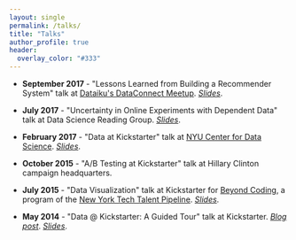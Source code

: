 ```yaml
---
layout: single
permalink: /talks/
title: "Talks"
author_profile: true
header:
  overlay_color: "#333"
---
```


- **September 2017** - "Lessons Learned from Building a Recommender System" talk at [Dataiku's DataConnect Meetup](https://www.meetup.com/Analytics-Data-Science-by-Dataiku-NY/events/242224909/). *[Slides](https://github.com/selftext/talks/blob/master/2017_09_14_dataiku_meetup/Lessons%20Learned%20from%20Building%20a%20Recommender%20System%20-%2009-14-17.pdf)*.

- **July 2017** - "Uncertainty in Online Experiments with Dependent Data" talk at Data Science Reading Group. *[Slides](https://github.com/selftext/talks/blob/master/2017_07_25_data_science_reading_group/Uncertainty%20in%20Online%20Experiments%20with%20Dependent%20Data%20-%20Data%20Science%20Reading%20Group%2007-25-17.pdf)*.

- **February 2017** - "Data at Kickstarter" talk at [NYU Center for Data Science](https://cds.nyu.edu/). *[Slides](https://github.com/selftext/talks/blob/master/2017_02_10_nyu_center_for_data_science/Company%20Information%20Session%20for%20NYU%20Center%20for%20Data%20Science%20-%2002-10-17.pdf)*.

- **October 2015** - "A/B Testing at Kickstarter" talk at Hillary Clinton campaign headquarters.

- **July 2015** - "Data Visualization" talk at Kickstarter for [Beyond Coding](https://beyondcoding.io/), a program of the [New York Tech Talent Pipeline](http://www.techtalentpipeline.nyc/). *[Slides](https://github.com/selftext/talks/blob/master/2015_07_28_nyttp_beyond_coding/Beyond%20Coding%20-%20Data%20Visualization.pdf)*.

- **May 2014** - "Data @ Kickstarter: A Guided Tour" talk at Kickstarter. *[Blog post](https://kickstarter.engineering/data-kickstarter-a-guided-tour-14c7d7dc1eed)*. *[Slides](https://speakerdeck.com/fredbenenson/data-at-kickstarter-a-guided-tour)*.
